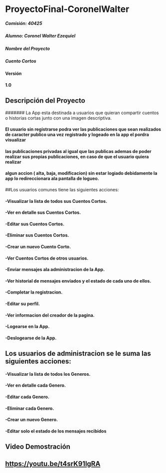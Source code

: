 # ProyectoFinal-CoronelWalter

##### Comisión: 40425
##### Alumno: Coronel Walter Ezequiel
##### Nombre del Proyecto
##### Cuento Cortos

#### Versión
#### 1.0

## Descripción del Proyecto
####### La App esta destinada a usuarios que quieran compartir cuentos o historias cortas junto con una imagen descriptiva.

#### El usuario sin registrarse podra ver las publicaciones que sean realizados de caracter publico una vez registrado y logeado en la app el pordra visualizar
#### las publicaciones privadas al igual que las publicas ademas de poder realizar sus propias publicaciones, en caso de que el usuario quiera realizar 
#### algun accion ( alta, baja, modificacion) sin estar logiado debidamente la app lo redireccionara ala pantalla de logueo.

##Los usuarios comunes tiene las siguientes acciones:

#### -Visualizar la lista de todos sus Cuentos Cortos.
#### -Ver en detalle sus Cuentos Cortos.
#### -Editar sus Cuentos Cortos.
#### -Eliminar sus Cuentos Cortos.
#### -Crear un nuevo Cuento Corto.
#### -Ver Cuentos Cortos de otros usuarios.
#### -Enviar mensajes ala administracion de la App.
#### -Ver historial de mensajes enviados y el estado de cada uno de ellos.
#### -Completar la registracion.
#### -Editar su perfil.
#### -Ver informacion del creador de la pagina.
#### -Logearse en la App.
#### -Deslogearse de la App.

## Los usuarios de administracion se le suma las siguientes acciones:
#### -Visualizar la lista de todos los Generos. 
#### -Ver en detalle cada Genero.
#### -Editar cada Genero.
#### -Eliminar cada Genero.
#### -Crear un nuevo Genero.
#### -Editar solo el estado de los mensajes recibidos

## __Video Demostración__
## https://youtu.be/t4srK91lgRA
